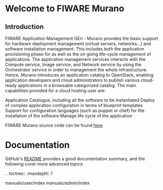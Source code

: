 # Welcome to FIWARE Murano

## Introduction

FIWARE Application Management GEri - Murano provides the basic support for hardware deployment
management (virtual servers, networks...) and software installation management.
This includes both the application provisioning phase for as well as the on going
life-cycle management of applications. The application management services interacts with
the Compute service, Image service, and Network service by using the Orchestrator service
in order to management the whole infrastructure. Hence, Murano introduces an application catalog
to OpenStack, enabling application developers and cloud administrators to publish various
cloud-ready applications in a browsable categorized catalog. The main capabilities provided
for a cloud hosting user are:

Application Catalogue, including all the software to be instantiated
Deploy of complex application configuration in terms of blueprint templates
Support for configuration languages (such as puppet or chef) for the installation of the software
Manage life cycle of the application

FIWARE Murano source code can be found [here](https://github.com/telefonicaid/fiware-murano.git)

Documentation
=============

GitHub's [README](https://github.com/telefonicaid/fiware-murano/blob/master/README.md) provides a good documentation summary, and the following
cover more advanced topics:

.. toctree::
   :maxdepth: 1

   manuals/user/index
   manuals/admin/index


